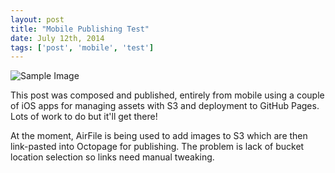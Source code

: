 ```yaml
---
layout: post
title: "Mobile Publishing Test"
date: July 12th, 2014
tags: ['post', 'mobile', 'test']
---
```


![Sample Image](https://s3-eu-west-1.amazonaws.com/davemcnally/2013-04-26+17.52.27.jpg)

This post was composed and published, entirely from mobile using a couple of iOS apps for managing assets with S3 and deployment to GitHub Pages. Lots of work to do but it'll get there!

At the moment, AirFile is being used to add images to S3 which are then link-pasted into Octopage for publishing. The problem is lack of bucket location selection so links need manual tweaking.